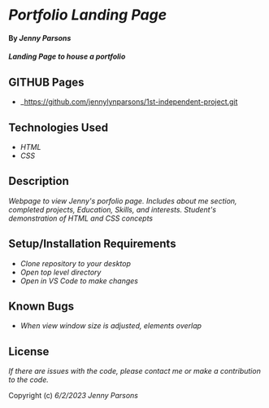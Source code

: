# _Portfolio Landing Page_

#### By _**Jenny Parsons**_

#### _Landing Page to house a portfolio_

## GITHUB Pages

* _https://github.com/jennylynparsons/1st-independent-project.git

## Technologies Used

* _HTML_
* _CSS_


## Description

_Webpage to view Jenny's porfolio page. Includes about me section, completed projects, Education, Skills, and interests. Student's demonstration of HTML and CSS concepts_

## Setup/Installation Requirements

* _Clone repository to your desktop_
* _Open top level directory_ 
* _Open in VS Code to make changes_

## Known Bugs

* _When view window size is adjusted, elements overlap_

## License

_If there are issues with the code, please contact me or make a contribution to the code._

Copyright (c) _6/2/2023_ _Jenny Parsons_
